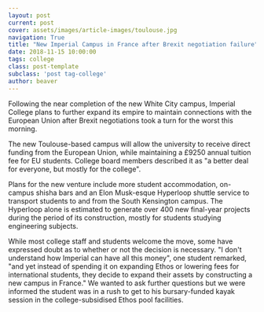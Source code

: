 ```yaml
---
layout: post
current: post
cover: assets/images/article-images/toulouse.jpg
navigation: True
title: "New Imperial Campus in France after Brexit negotiation failure"
date: 2018-11-15 10:00:00
tags: college
class: post-template
subclass: 'post tag-college'
author: beaver
---
```


Following the near completion of the new White City campus, Imperial College plans to further expand its empire to maintain connections with the European Union after Brexit negotiations took a turn for the worst this morning.

The new Toulouse-based campus will allow the university to receive direct funding from the European Union, while maintaining a £9250 annual tuition fee for EU students. College board members described it as "a better deal for everyone, but mostly for the college".

Plans for the new venture include more student accommodation, on-campus shisha bars and an Elon Musk-esque Hyperloop shuttle service to transport students to and from the South Kensington campus. The Hyperloop alone is estimated to generate over 400 new final-year projects during the period of its construction, mostly for students studying engineering subjects.

While most college staff and students welcome the move, some have expressed doubt as to whether or not the decision is necessary. "I don't understand how Imperial can have all this money", one student remarked, "and yet instead of spending it on expanding Ethos or lowering fees for international students, they decide to expand their assets by constructing a new campus in France." We wanted to ask further questions but we were informed the student was in a rush to get to his bursary-funded kayak session in the college-subsidised Ethos pool facilities.
